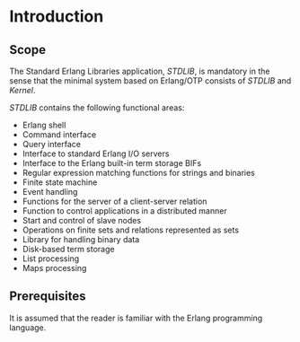 <!--
%CopyrightBegin%

Copyright Ericsson AB 2023. All Rights Reserved.

Licensed under the Apache License, Version 2.0 (the "License");
you may not use this file except in compliance with the License.
You may obtain a copy of the License at

    http://www.apache.org/licenses/LICENSE-2.0

Unless required by applicable law or agreed to in writing, software
distributed under the License is distributed on an "AS IS" BASIS,
WITHOUT WARRANTIES OR CONDITIONS OF ANY KIND, either express or implied.
See the License for the specific language governing permissions and
limitations under the License.

%CopyrightEnd%
-->
# Introduction

## Scope

The Standard Erlang Libraries application, _STDLIB_, is mandatory in the sense
that the minimal system based on Erlang/OTP consists of _STDLIB_ and _Kernel_.

_STDLIB_ contains the following functional areas:

- Erlang shell
- Command interface
- Query interface
- Interface to standard Erlang I/O servers
- Interface to the Erlang built-in term storage BIFs
- Regular expression matching functions for strings and binaries
- Finite state machine
- Event handling
- Functions for the server of a client-server relation
- Function to control applications in a distributed manner
- Start and control of slave nodes
- Operations on finite sets and relations represented as sets
- Library for handling binary data
- Disk-based term storage
- List processing
- Maps processing

## Prerequisites

It is assumed that the reader is familiar with the Erlang programming language.
